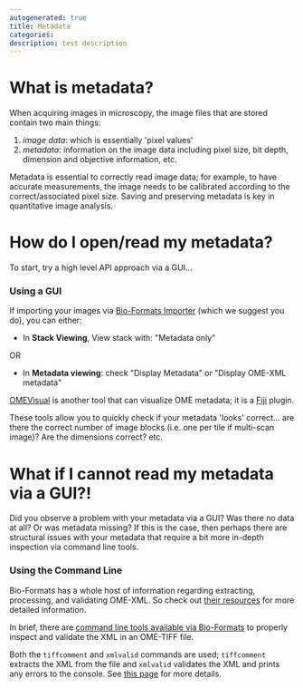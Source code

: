 ```yaml
---
autogenerated: true
title: Metadata
categories: 
description: test description
---
```


What is metadata?
=================

When acquiring images in microscopy, the image files that are stored contain two main things:

1.  *image data*: which is essentially 'pixel values'
2.  *metadata*: information on the image data including pixel size, bit depth, dimension and objective information, etc.

Metadata is essential to correctly read image data; for example, to have accurate measurements, the image needs to be calibrated according to the correct/associated pixel size. Saving and preserving metadata is key in quantitative image analysis.

How do I open/read my metadata?
===============================

To start, try a high level API approach via a GUI...

### Using a GUI

If importing your images via [Bio-Formats Importer](https://imagej.net/Bio-Formats#Bio-Formats_Importer) (which we suggest you do), you can either:

-   In **Stack Viewing**, View stack with: "Metadata only"

OR

-   In **Metadata viewing**: check "Display Metadata" or "Display OME-XML metadata"

[OMEVisual](/plugins/omevisual) is another tool that can visualize OME metadata; it is a [Fiji](/fiji) plugin.

These tools allow you to quickly check if your metadata 'looks' correct... are there the correct number of image blocks (i.e. one per tile if multi-scan image)? Are the dimensions correct? etc.

What if I cannot read my metadata via a GUI?!
=============================================

Did you observe a problem with your metadata via a GUI? Was there no data at all? Or was metadata missing? If this is the case, then perhaps there are structural issues with your metadata that require a bit more in-depth inspection via command line tools.

### Using the Command Line

Bio-Formats has a whole host of information regarding extracting, processing, and validating OME-XML. So check out [their resources](https://docs.openmicroscopy.org/ome-model/5.6.3/ome-tiff/tools.html) for more detailed information.

In brief, there are [command line tools available via Bio-Formats](https://docs.openmicroscopy.org/bio-formats/6.2.0/users/comlinetools/) to properly inspect and validate the XML in an OME-TIFF file.

Both the `tiffcomment` and `xmlvalid` commands are used; `tiffcomment` extracts the XML from the file and `xmlvalid` validates the XML and prints any errors to the console. See [this page](https://docs.openmicroscopy.org/bio-formats/6.2.0/users/comlinetools/xml-validation.html) for more details.
